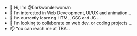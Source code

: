 - 👋 Hi, I’m @Darkwonderwoman
- 👀 I’m interested in Web Development, UI/UX and animation...
- 🌱 I’m currently learning HTML, CSS and JS ...
- 💞️ I’m looking to collaborate on web dev. or coding projects ...
- 📫 You can reach me at TBA...

<!---
Darkwonderwoman/Darkwonderwoman is a ✨ special ✨ repository because its `README.md` (this file) appears on your GitHub profile.
You can click the Preview link to take a look at your changes.
--->
